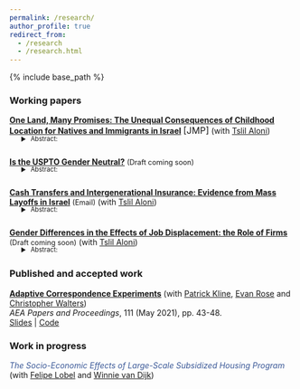 ```yaml
---
permalink: /research/
author_profile: true
redirect_from:
  - /research
  - /research.html
---
```


{% include base_path %}

<style>
    details {
      margin-top: -16px; /* Adjust as needed */
    }

    details > summary {
      display: block;
    }



    details > summary::before {
      font-size: 0.9em;
      margin-right: 5px;
      display: inline-block;
      content: '▶️';
      transition: transform 0.5s ease;
      position: relative;
    }

    details[open] > summary::before {
      transform: rotate(90deg);
    }
</style>

### Working papers


<span style="color:#3b5998">[**One Land, Many Promises: The Unequal Consequences of Childhood Location for Natives and Immigrants in Israel**](/files/many_promises_jmp.pdf) </span> <font size="-0.1">[JMP]</font> (with [Tslil Aloni](https://sites.google.com/view/tslil-aloni/home?authuser=0))

<details style="margin-bottom: 25px;">
    <summary style="font-size: 0.8em; margin-left: 20px;" > Abstract:</summary>
    <div class="indented-text" style="font-size: 0.8em; margin-left: 20px;">
    This paper studies the causal effects of childhood location of residence on adult income for native-born and former Soviet Union immigrant children in Israel. The causal effects of childhood location contribute substantial variability to the adult earnings of Israeli children. While the place effects of high-income families of both immigrants and native-born children are strongly related, location effects for low-income immigrants are uncorrelated with location effects for low-income natives. Large, diverse cities are especially beneficial to immigrant children, while cities with high municipality welfare expenditure and crime rates tend to be detrimental to native children. Guided by these findings, we develop a policy targeting framework aiming to recommend the top locations in Israel and incorporating the constraint that the policymaker cannot make ethnicity-dependent location recommendations. Using empirical Bayes tools, we find that targeting policies based on pooled population-wide average yields inferior outcomes for immigrants due to the heterogeneity in location effects. Robust targeting strategies designed to perform well against the least favorable sorting patterns reveal a set of 5 cities that are likely to be beneficial to children of both groups.
    </div>
</details>

<span style="color:#3b5998">[**Is the USPTO Gender Neutral?**]()</span> <span style="font-size: 0.9em;">(Draft coming soon)</span>

<details style="margin-bottom: 25px;">
    <summary style="font-size: 0.8em; margin-left: 20px;" > Abstract:</summary>
    <div class="indented-text" style="font-size: 0.8em; margin-left: 20px;">
    This paper studies the prevalence and evolution of gender bias in the USPTO examination process and assesses the consequences of this bias on economic outcomes. Applying Natural Language Processing tools to patent applications submitted between 2001 and 2013, I estimate gender gaps conditional on the content of the patent application, thereby comparing allowance probabilities between teams of inventors with different gender compositions but similar inventions. Despite a substantial raw gender gap in the probability of initial allowance, I document that there is no average difference in initial allowance rates between mixed-gender and all-male teams.  This average masks important heterogeneity. Allowance rates for mixed-gender teams were significantly lower between 2001 and 2003, a gap that shrank to zero by 2005. Gender gaps also vary substantially across examiners, with bias against mixed-gender patents concentrated among senior examiners and bias in favor of women concentrated among young examiners. A mean zero gender gap with positive variance generates economic loss due to the misallocation of granting rights. Building on the methodology of Kogan et al. (2017), I estimate that these biases depressed the value of initially approved patents by at least $1.4 million per year.    
    </div>
</details>



<span style="color:#3b5998">[**Cash Transfers and Intergenerational Insurance: Evidence from Mass Layoffs in Israel**](/files/Jobloss_children_reform.pdf)</span> <span style="font-size: 0.9em;">(Email)</span> (with [Tslil Aloni](https://sites.google.com/view/tslil-aloni/home?authuser=0)) 

<details style="margin-bottom: 25px;">
    <summary style="font-size: 0.8em; margin-left: 20px;" > Abstract:</summary>
    <div class="indented-text" style="font-size: 0.8em; margin-left: 20px;">
        We study the role of government transfers in alleviating the repercussions of parents' employment shocks on children's education outcomes. A comprehensive reduction in Israel's system of universal child cash benefits, cutting total government transfers to families with children by more than 30\%, is shown to have adversely affected children whose parents were displaced in a mass layoff event. First, we find that children of laid-off parents suffer from lower high-school performance and are less likely to secure a matriculation certificate (``Bagrut''). These effects are present only in lower-income families and are inversely related to the child’s age at the time of the shock. Second, we find that cuts to child benefits at the household level exacerbate these negative effects for low-income families while leaving high-income families unaffected. Our findings suggest that cash transfers have a mitigating role in determining children's outcomes among families with low socio-economic status. 
    </div>
</details>

<span style="color:#3b5998">[**Gender Differences in the Effects of Job Displacement: the Role of Firms**]()</span> <span style="font-size: 0.9em;">(Draft coming soon)</span> (with [Tslil Aloni](https://sites.google.com/view/tslil-aloni/home?authuser=0)) 

<details style="margin-bottom: 25px;">
    <summary style="font-size: 0.8em; margin-left: 20px;" > Abstract:</summary>
    <div class="indented-text" style="font-size: 0.8em; margin-left: 20px;">
        This paper investigates gender differences in the long-term effects of job loss on workers' labor market outcomes in Israel. Relative to displaced female workers, male counterparts experience a larger drop in earnings due to unexpected job loss, despite both genders seeing similar employment declines. Pre-displacement firm and individual attributes entirely account for this gap, with the displacing firm's wage premium and female share explaining the majority of this gap. Extending the analysis beyond mean effects to distributional impacts shows that these observable characteristics account for the observed gender gap across the income distribution. Our findings underscore the significant role of firms in shaping the dynamics of labor market disparities. 
    </div>
</details>




### Published and accepted work

[**Adaptive Correspondence Experiments**](https://eml.berkeley.edu/~pkline/papers/skynet.pdf) (with [Patrick Kline](https://eml.berkeley.edu/~pkline/), [Evan Rose](https://ekrose.github.io/) and [Christopher Walters](https://eml.berkeley.edu/~crwalters/))   
*AEA Papers and Proceedings*, 111 (May 2021), pp. 43-48. \
[Slides](/files/AdaptiveCorrespondenceExperiments_Slides.pdf) | [Code](/files/AdaptiveCorrespondenceExperiments_code.zip) 


### Work in progress
<span style="color:#3b5998">*The Socio-Economic Effects of Large-Scale Subsidized Housing Program*</span> (with [Felipe Lobel](http://felipelobel.com/#home) and [Winnie van Dijk](https://sites.google.com/site/winnielillianvandijk/)) 

